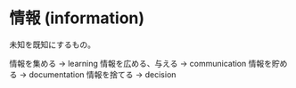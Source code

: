 # 情報 (information)

未知を既知にするもの。

情報を集める → learning
情報を広める、与える → communication
情報を貯める → documentation
情報を捨てる → decision
